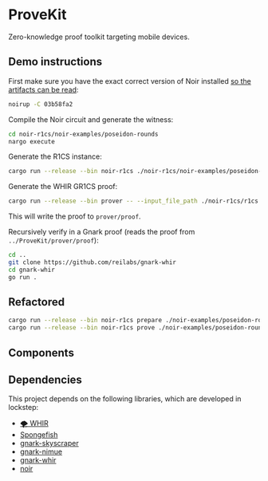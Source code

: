 # ProveKit

Zero-knowledge proof toolkit targeting mobile devices.

## Demo instructions

First make sure you have the exact correct version of Noir installed [so the artifacts can be read](./Cargo.toml#L58):

```sh
noirup -C 03b58fa2
```

Compile the Noir circuit and generate the witness:

```sh
cd noir-r1cs/noir-examples/poseidon-rounds
nargo execute
```

Generate the R1CS instance:

```sh
cargo run --release --bin noir-r1cs ./noir-r1cs/noir-examples/poseidon-rounds/target/basic.json ./noir-r1cs/noir-examples/poseidon-rounds/target/basic.gz
```

Generate the WHIR GR1CS proof:

```sh
cargo run --release --bin prover -- --input_file_path ./noir-r1cs/r1cs.json
```

This will write the proof to `prover/proof`.

Recursively verify in a Gnark proof (reads the proof from `../ProveKit/prover/proof`):

```sh
cd ..
git clone https://github.com/reilabs/gnark-whir
cd gnark-whir
go run .
```

## Refactored

```sh
cargo run --release --bin noir-r1cs prepare ./noir-examples/poseidon-rounds/target/basic.json --output-path ./r1cs.json
cargo run --release --bin noir-r1cs prove ./noir-examples/poseidon-rounds/target/basic.json ./r1cs.json ./noir-examples/poseidon-rounds/Prover.toml
```
## Components


## Dependencies

This project depends on the following libraries, which are developed in lockstep:

- [🌪️ WHIR](https://github.com/WizardOfMenlo/whir)
- [Spongefish](https://github.com/arkworks-rs/spongefish)
- [gnark-skyscraper](https://github.com/reilabs/gnark-skyscraper)
- [gnark-nimue](https://github.com/reilabs/gnark-nimue)
- [gnark-whir](https://github.com/reilabs/gnark-whir)
- [noir](https://github.com/noir-lang/noir)
